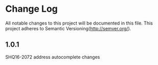 # Change Log
All notable changes to this project will be documented in this file.
This project adheres to Semantic Versioning(http://semver.org/).


## 1.0.1
SHQ16-2072 address autocomplete changes


